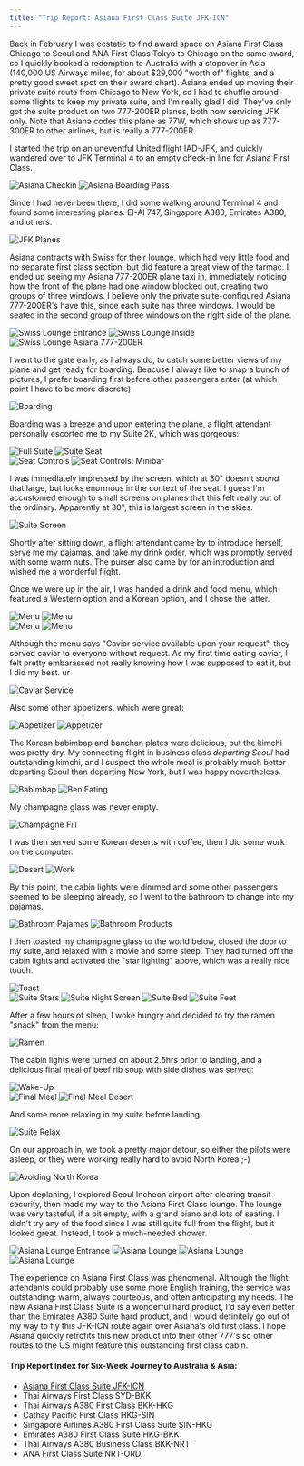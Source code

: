 ```yaml
---
title: "Trip Report: Asiana First Class Suite JFK-ICN"
---
```


Back in February I was ecstatic to find award space on Asiana First Class Chicago to Seoul and ANA First Class Tokyo to Chicago on the same award, so I quickly booked a redemption to Australia with a stopover in Asia (140,000 US Airways miles, for about $29,000 "worth of" flights, and a pretty good sweet spot on their award chart). Asiana ended up moving their private suite route from Chicago to New York, so I had to shuffle around some flights to keep my private suite, and I'm really glad I did. They've only got the suite product on two 777-200ER planes, both now servicing JFK only. Note that Asiana codes this plane as 77W, which shows up as 777-300ER to other airlines, but is really a 777-200ER.

I started the trip on an uneventful United flight IAD-JFK, and quickly wandered over to JFK Terminal 4 to an empty check-in line for Asiana First Class.

<div class="image-container two-up">
  <img src="/blog/2013/10/14/trip-report-asiana-first-class-suite-jfk-icn/checkin.jpg" alt="Asiana Checkin" />
  <img src="/blog/2013/10/14/trip-report-asiana-first-class-suite-jfk-icn/boarding_pass.jpg" alt="Asiana Boarding Pass" />
</div>

Since I had never been there, I did some walking around Terminal 4 and found some interesting planes: El-Al 747, Singapore A380, Emirates A380, and others.

<div class="image-container two-up">
  <img src="/blog/2013/10/14/trip-report-asiana-first-class-suite-jfk-icn/jfk_planes.jpg" alt="JFK Planes" />
</div>

Asiana contracts with Swiss for their lounge, which had very little food and no separate first class section, but did feature a great view of the tarmac. I ended up seeing my Asiana 777-200ER plane taxi in, immediately noticing how the front of the plane had one window blocked out, creating two groups of three windows. I believe only the private suite-configured Asiana 777-200ER's have this, since each suite has three windows. I would be seated in the second group of three windows on the right side of the plane.

<div class="image-container two-up">
  <img src="/blog/2013/10/14/trip-report-asiana-first-class-suite-jfk-icn/swiss_lounge_entrance.jpg" alt="Swiss Lounge Entrance" />
  <img src="/blog/2013/10/14/trip-report-asiana-first-class-suite-jfk-icn/swiss_lounge_inside.jpg" alt="Swiss Lounge Inside" />
</div>
<img src="/blog/2013/10/14/trip-report-asiana-first-class-suite-jfk-icn/swiss_lounge_asiana_plane.jpg" alt="Swiss Lounge Asiana 777-200ER" />

I went to the gate early, as I always do, to catch some better views of my plane and get ready for boarding. Beacuse I always like to snap a bunch of pictures, I prefer boarding first before other passengers enter (at which point I have to be more discrete). 

<div class="image-container two-up">
  <img src="/blog/2013/10/14/trip-report-asiana-first-class-suite-jfk-icn/boarding.jpg" alt="Boarding" />
</div>

Boarding was a breeze and upon entering the plane, a flight attendant personally escorted me to my Suite 2K, which was gorgeous:

<div class="image-container">
  <img src="/blog/2013/10/14/trip-report-asiana-first-class-suite-jfk-icn/suite_full.jpg" alt="Full Suite" />
  <img src="/blog/2013/10/14/trip-report-asiana-first-class-suite-jfk-icn/suite_seat.jpg" alt="Suite Seat" />
</div>

<div class="image-container two-up">
  <img src="/blog/2013/10/14/trip-report-asiana-first-class-suite-jfk-icn/seat_controls_seat.jpg" alt="Seat Controls" />
  <img src="/blog/2013/10/14/trip-report-asiana-first-class-suite-jfk-icn/seat_controls_minibar.jpg" alt="Seat Controls: Minibar" />
</div>

I was immediately impressed by the screen, which at 30" doesn't *sound* that large, but looks enormous in the context of the seat. I guess I'm accustomed enough to small screens on planes that this felt really out of the ordinary. Apparently at 30", this is largest screen in the skies.

<div class="image-container">
  <img src="/blog/2013/10/14/trip-report-asiana-first-class-suite-jfk-icn/suite_screen.jpg" alt="Suite Screen" />
</div>

Shortly after sitting down, a flight attendant came by to introduce herself, serve me my pajamas, and take my drink order, which was promptly served with some warm nuts. The purser also came by for an introduction and wished me a wonderful flight.

Once we were up in the air, I was handed a drink and food menu, which featured a Western option and a Korean option, and I chose the latter.

<div class="image-container two-up">
  <img src="/blog/2013/10/14/trip-report-asiana-first-class-suite-jfk-icn/menu_1.jpg" alt="Menu" />
  <img src="/blog/2013/10/14/trip-report-asiana-first-class-suite-jfk-icn/menu_2.jpg" alt="Menu" />
</div>
<div class="image-container">
  <img src="/blog/2013/10/14/trip-report-asiana-first-class-suite-jfk-icn/menu_3.jpg" alt="Menu" />
  <img src="/blog/2013/10/14/trip-report-asiana-first-class-suite-jfk-icn/menu_4.jpg" alt="Menu" />
</div>

Although the menu says "Caviar service available upon your request", they served caviar to everyone without request. As my first time eating caviar, I felt pretty embarassed not really knowing how I was supposed to eat it, but I did my best.
ur 

<div class="image-container">
  <img src="/blog/2013/10/14/trip-report-asiana-first-class-suite-jfk-icn/caviar.jpg" alt="Caviar Service" />
</div>

Also some other appetizers, which were great:

<div class="image-container two-up">
  <img src="/blog/2013/10/14/trip-report-asiana-first-class-suite-jfk-icn/appetizer_1.jpg" alt="Appetizer" />
  <img src="/blog/2013/10/14/trip-report-asiana-first-class-suite-jfk-icn/appetizer_2.jpg" alt="Appetizer" />
</div>

The Korean babimbap and banchan plates were delicious, but the kimchi was pretty dry. My connecting flight in business class *departing Seoul* had outstanding kimchi, and I suspect the whole meal is probably much better departing Seoul than departing New York, but I was happy nevertheless.

<div class="image-container">
  <img src="/blog/2013/10/14/trip-report-asiana-first-class-suite-jfk-icn/babimbap.jpg" alt="Babimbap" />
  <img src="/blog/2013/10/14/trip-report-asiana-first-class-suite-jfk-icn/ben_eating.jpg" alt="Ben Eating" />
</div>

My champagne glass was never empty.

<div class="image-container">
  <img src="/blog/2013/10/14/trip-report-asiana-first-class-suite-jfk-icn/champagne_fill.jpg" alt="Champagne Fill" />
</div>

I was then served some Korean deserts with coffee, then I did some work on the computer.

<div class="image-container two-up">
  <img src="/blog/2013/10/14/trip-report-asiana-first-class-suite-jfk-icn/deserts.jpg" alt="Desert" />
  <img src="/blog/2013/10/14/trip-report-asiana-first-class-suite-jfk-icn/work.jpg" alt="Work" />
</div>


By this point, the cabin lights were dimmed and some other passengers seemed to be sleeping already, so I went to the bathroom to change into my pajamas.

<div class="image-container two-up">
  <img src="/blog/2013/10/14/trip-report-asiana-first-class-suite-jfk-icn/bathroom_pajamas.jpg" alt="Bathroom Pajamas" />
  <img src="/blog/2013/10/14/trip-report-asiana-first-class-suite-jfk-icn/bathroom_products.jpg" alt="Bathroom Products" />
</div>

I then toasted my champagne glass to the world below, closed the door to my suite, and relaxed with a movie and some sleep. They had turned off the cabin lights and activated the "star lighting" above, which was a really nice touch.

<div class="image-container two-up">
  <img src="/blog/2013/10/14/trip-report-asiana-first-class-suite-jfk-icn/toast.jpg" alt="Toast" />
</div>

<div class="image-container">
  <img src="/blog/2013/10/14/trip-report-asiana-first-class-suite-jfk-icn/suite_stars.jpg" alt="Suite Stars" />
  <img src="/blog/2013/10/14/trip-report-asiana-first-class-suite-jfk-icn/suite_night_screen.jpg" alt="Suite Night Screen" />
  <img src="/blog/2013/10/14/trip-report-asiana-first-class-suite-jfk-icn/suite_bed.jpg" alt="Suite Bed" />
  <img src="/blog/2013/10/14/trip-report-asiana-first-class-suite-jfk-icn/suite_feet.jpg" alt="Suite Feet" />
</div>

After a few hours of sleep, I woke hungry and decided to try the ramen "snack" from the menu:

<div class="image-container">
  <img src="/blog/2013/10/14/trip-report-asiana-first-class-suite-jfk-icn/ramen.jpg" alt="Ramen" />
</div>


The cabin lights were turned on about 2.5hrs prior to landing, and a delicious final meal of beef rib soup with side dishes was served:

<div class="image-container">
  <img src="/blog/2013/10/14/trip-report-asiana-first-class-suite-jfk-icn/suite_wakeup.jpg" alt="Wake-Up" />
</div>
<div class="image-container two-up">
  <img src="/blog/2013/10/14/trip-report-asiana-first-class-suite-jfk-icn/final_meal.jpg" alt="Final Meal" />
  <img src="/blog/2013/10/14/trip-report-asiana-first-class-suite-jfk-icn/final_meal_desert.jpg" alt="Final Meal Desert" />
</div>

And some more relaxing in my suite before landing:

<div class="image-container">
  <img src="/blog/2013/10/14/trip-report-asiana-first-class-suite-jfk-icn/suite_relax.jpg" alt="Suite Relax" />
</div>

On our approach in, we took a pretty major detour, so either the pilots were asleep, or they were working really hard to avoid North Korea ;-)

<div class="image-container two-up">
  <img src="/blog/2013/10/14/trip-report-asiana-first-class-suite-jfk-icn/avoiding_north_korea.jpg" alt="Avoiding North Korea" />
</div>

Upon deplaning, I explored Seoul Incheon airport after clearing transit security, then made my way to the Asiana First Class lounge. The lounge was very tasteful, if a bit empty, with a grand piano  and lots of seating. I didn't try any of the food since I was still quite full from the flight, but it looked great. Instead, I took a much-needed shower.

<div class="image-container two-up">
  <img src="/blog/2013/10/14/trip-report-asiana-first-class-suite-jfk-icn/asiana_lounge_entrance.jpg" alt="Asiana Lounge Entrance" />
  <img src="/blog/2013/10/14/trip-report-asiana-first-class-suite-jfk-icn/asiana_lounge_1.jpg" alt="Asiana Lounge" />
  <img src="/blog/2013/10/14/trip-report-asiana-first-class-suite-jfk-icn/asiana_lounge_2.jpg" alt="Asiana Lounge" />
  <img src="/blog/2013/10/14/trip-report-asiana-first-class-suite-jfk-icn/asiana_lounge_3.jpg" alt="Asiana Lounge" />
</div>

The experience on Asiana First Class was phenomenal. Although the flight attendants could probably use some more English training, the service was outstanding: warm, always courteous, and often anticipating my needs. The new Asiana First Class Suite is a wonderful hard product, I'd say even better than the Emirates A380 Suite hard product, and I would definitely go out of my way to fly this JFK-ICN route again over Asiana's old first class. I hope Asiana quickly retrofits this new product into their other 777's so other routes to the US might feature this outstanding first class cabin.

#### Trip Report Index for Six-Week Journey to Australia & Asia:
* [Asiana First Class Suite JFK-ICN](/blog/2013/10/14/trip-report-asiana-first-class-suite-jfk-icn.html)
* Thai Airways First Class SYD-BKK
* Thai Airways A380 First Class BKK-HKG
* Cathay Pacific First Class HKG-SIN
* Singapore Airlines A380 First Class Suite SIN-HKG
* Emirates A380 First Class Suite HKG-BKK
* Thai Airways A380 Business Class BKK-NRT
* ANA First Class Suite NRT-ORD

<br />
